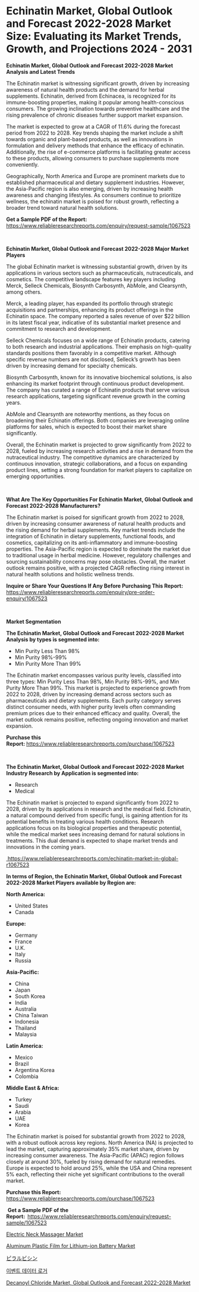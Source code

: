 <p><h1>Echinatin Market, Global Outlook and Forecast 2022-2028 Market Size: Evaluating its Market Trends, Growth, and Projections 2024 - 2031</h1></p><p><strong>Echinatin Market, Global Outlook and Forecast 2022-2028 Market Analysis and Latest Trends</strong></p>
<p><p>The Echinatin market is witnessing significant growth, driven by increasing awareness of natural health products and the demand for herbal supplements. Echinatin, derived from Echinacea, is recognized for its immune-boosting properties, making it popular among health-conscious consumers. The growing inclination towards preventive healthcare and the rising prevalence of chronic diseases further support market expansion.</p><p>The market is expected to grow at a CAGR of 11.6% during the forecast period from 2022 to 2028. Key trends shaping the market include a shift towards organic and plant-based products, as well as innovations in formulation and delivery methods that enhance the efficacy of echinatin. Additionally, the rise of e-commerce platforms is facilitating greater access to these products, allowing consumers to purchase supplements more conveniently.</p><p>Geographically, North America and Europe are prominent markets due to established pharmaceutical and dietary supplement industries. However, the Asia-Pacific region is also emerging, driven by increasing health awareness and changing lifestyles. As consumers continue to prioritize wellness, the echinatin market is poised for robust growth, reflecting a broader trend toward natural health solutions.</p></p>
<p><strong>Get a Sample PDF of the Report:&nbsp;</strong> <a href="https://www.reliableresearchreports.com/enquiry/request-sample/1067523">https://www.reliableresearchreports.com/enquiry/request-sample/1067523</a></p>
<p>&nbsp;</p>
<p><strong>Echinatin Market, Global Outlook and Forecast 2022-2028 Major Market Players</strong></p>
<p><p>The global Echinatin market is witnessing substantial growth, driven by its applications in various sectors such as pharmaceuticals, nutraceuticals, and cosmetics. The competitive landscape features key players including Merck, Selleck Chemicals, Biosynth Carbosynth, AbMole, and Clearsynth, among others.</p><p>Merck, a leading player, has expanded its portfolio through strategic acquisitions and partnerships, enhancing its product offerings in the Echinatin space. The company reported a sales revenue of over $22 billion in its latest fiscal year, indicative of its substantial market presence and commitment to research and development.</p><p>Selleck Chemicals focuses on a wide range of Echinatin products, catering to both research and industrial applications. Their emphasis on high-quality standards positions them favorably in a competitive market. Although specific revenue numbers are not disclosed, Selleck’s growth has been driven by increasing demand for specialty chemicals.</p><p>Biosynth Carbosynth, known for its innovative biochemical solutions, is also enhancing its market footprint through continuous product development. The company has curated a range of Echinatin products that serve various research applications, targeting significant revenue growth in the coming years.</p><p>AbMole and Clearsynth are noteworthy mentions, as they focus on broadening their Echinatin offerings. Both companies are leveraging online platforms for sales, which is expected to boost their market share significantly.</p><p>Overall, the Echinatin market is projected to grow significantly from 2022 to 2028, fueled by increasing research activities and a rise in demand from the nutraceutical industry. The competitive dynamics are characterized by continuous innovation, strategic collaborations, and a focus on expanding product lines, setting a strong foundation for market players to capitalize on emerging opportunities.</p></p>
<p>&nbsp;</p>
<p><strong>What Are The Key Opportunities For Echinatin Market, Global Outlook and Forecast 2022-2028 Manufacturers?</strong></p>
<p><p>The Echinatin market is poised for significant growth from 2022 to 2028, driven by increasing consumer awareness of natural health products and the rising demand for herbal supplements. Key market trends include the integration of Echinatin in dietary supplements, functional foods, and cosmetics, capitalizing on its anti-inflammatory and immune-boosting properties. The Asia-Pacific region is expected to dominate the market due to traditional usage in herbal medicine. However, regulatory challenges and sourcing sustainability concerns may pose obstacles. Overall, the market outlook remains positive, with a projected CAGR reflecting rising interest in natural health solutions and holistic wellness trends.</p></p>
<p><strong>Inquire or Share Your Questions If Any Before Purchasing This Report:</strong> <a href="https://www.reliableresearchreports.com/enquiry/pre-order-enquiry/1067523">https://www.reliableresearchreports.com/enquiry/pre-order-enquiry/1067523</a></p>
<p>&nbsp;</p>
<p><strong>Market Segmentation</strong></p>
<p><strong>The Echinatin Market, Global Outlook and Forecast 2022-2028 Market Analysis by types is segmented into:</strong></p>
<p><ul><li>Min Purity Less Than 98%</li><li>Min Purity 98%-99%</li><li>Min Purity More Than 99%</li></ul></p>
<p><p>The Echinatin market encompasses various purity levels, classified into three types: Min Purity Less Than 98%, Min Purity 98%-99%, and Min Purity More Than 99%. This market is projected to experience growth from 2022 to 2028, driven by increasing demand across sectors such as pharmaceuticals and dietary supplements. Each purity category serves distinct consumer needs, with higher purity levels often commanding premium prices due to their enhanced efficacy and quality. Overall, the market outlook remains positive, reflecting ongoing innovation and market expansion.</p></p>
<p><strong>Purchase this Report:&nbsp;</strong><a href="https://www.reliableresearchreports.com/purchase/1067523">https://www.reliableresearchreports.com/purchase/1067523</a></p>
<p>&nbsp;</p>
<p><strong>The Echinatin Market, Global Outlook and Forecast 2022-2028 Market Industry Research by Application is segmented into:</strong></p>
<p><ul><li>Research</li><li>Medical</li></ul></p>
<p><p>The Echinatin market is projected to expand significantly from 2022 to 2028, driven by its applications in research and the medical field. Echinatin, a natural compound derived from specific fungi, is gaining attention for its potential benefits in treating various health conditions. Research applications focus on its biological properties and therapeutic potential, while the medical market sees increasing demand for natural solutions in treatments. This dual demand is expected to shape market trends and innovations in the coming years.</p></p>
<p><a href="https://www.reliableresearchreports.com/echinatin-market-in-global-r1067523">&nbsp;https://www.reliableresearchreports.com/echinatin-market-in-global-r1067523</a></p>
<p><strong>In terms of Region, the Echinatin Market, Global Outlook and Forecast 2022-2028 Market Players available by Region are:</strong></p>
<p>
    <p> <strong> North America: </strong>
        <ul>
            <li>United States</li>
            <li>Canada</li>
        </ul>
        </p> 
    <p> <strong> Europe: </strong>
        <ul>
            <li>Germany</li>
            <li>France</li>
            <li>U.K.</li>
            <li>Italy</li>
            <li>Russia</li>
        </ul>
        </p> 
    <p> <strong> Asia-Pacific: </strong>
        <ul>
            <li>China</li>
            <li>Japan</li>
            <li>South Korea</li>
            <li>India</li>
            <li>Australia</li>
            <li>China Taiwan</li>
            <li>Indonesia</li>
            <li>Thailand</li>
            <li>Malaysia</li>
        </ul>
        </p> 
    <p> <strong> Latin America: </strong>
        <ul>
            <li>Mexico</li>
            <li>Brazil</li>
            <li>Argentina Korea</li>
            <li>Colombia</li>
        </ul>
        </p> 
    <p> <strong> Middle East & Africa: </strong>
        <ul>
            <li>Turkey</li>
            <li>Saudi</li>
            <li>Arabia</li>
            <li>UAE</li>
            <li>Korea</li>
        </ul>
    </p>
    </p>
<p><p>The Echinatin market is poised for substantial growth from 2022 to 2028, with a robust outlook across key regions. North America (NA) is projected to lead the market, capturing approximately 35% market share, driven by increasing consumer awareness. The Asia-Pacific (APAC) region follows closely at around 30%, fueled by rising demand for natural remedies. Europe is expected to hold around 25%, while the USA and China represent 5% each, reflecting their niche yet significant contributions to the overall market.</p></p>
<p><strong>Purchase this Report: </strong><a href="https://www.reliableresearchreports.com/purchase/1067523">https://www.reliableresearchreports.com/purchase/1067523</a></p>
<p>&nbsp;<strong>Get a Sample PDF of the Report:&nbsp;&nbsp;</strong><a href="https://www.reliableresearchreports.com/enquiry/request-sample/1067523">https://www.reliableresearchreports.com/enquiry/request-sample/1067523</a></p>
<p><strong></strong></p>
<p><p><a href="https://medium.com/@v8581137/global-electric-neck-massager-industry-analysis-share-growth-trends-and-forecast-2024-to-2031-a1acd0f55d44">Electric Neck Massager Market</a></p><p><a href="https://issuu.com/reportprime-2/docs/aluminum-plastic-film-for-lithium-i_b1463ede18cd57">Aluminum Plastic Film for Lithium-ion Battery Market</a></p><p><a href="https://medium.com/@mariek11927/%E3%83%94%E3%83%A9%E3%83%AB%E3%83%93%E3%82%B7%E3%83%B3%E5%B8%82%E5%A0%B4%E3%81%AE%E5%9F%BA%E6%9C%AC%E6%83%85%E5%A0%B1-%E4%B8%BB%E8%A6%81%E3%81%AA%E5%B8%82%E5%A0%B4%E3%83%97%E3%83%AC%E3%82%A4%E3%83%A4%E3%83%BC-%E9%9C%80%E8%A6%81%E3%83%89%E3%83%A9%E3%82%A4%E3%83%90%E3%83%BC-%E3%81%9D%E3%81%97%E3%81%A62024%E5%B9%B4%E3%81%8B%E3%82%892031%E5%B9%B4%E3%81%BE%E3%81%A7%E3%81%AEroi%E3%83%9D%E3%83%86%E3%83%B3%E3%82%B7%E3%83%A3%E3%83%AB%E3%81%AE%E4%BA%88%E6%B8%AC-ef6b7cae049b">ピラルビシン</a></p><p><a href="https://medium.com/@gabrielblanda5656/%EC%9D%B4%EB%B2%A4%ED%8A%B8-%EB%8D%B0%EC%9D%B4%ED%84%B0-%EB%A1%9C%EA%B1%B0-%EC%8B%9C%EC%9E%A5-%EB%8F%99%ED%96%A5-%EB%B0%8F-%EC%8B%9C%EC%9E%A5-%EC%84%B1%EC%9E%A5-%EC%A0%84%EB%A7%9D-2024-2031-098e2bc718fe">이벤트 데이터 로거</a></p><p><a href="https://github.com/CliffMedina6/Market-Research-Report-List-6/blob/main/decanoyl-chloride-market-global-outlook-and-forecast-2022-2028-market.md">Decanoyl Chloride Market, Global Outlook and Forecast 2022-2028 Market</a></p></p>